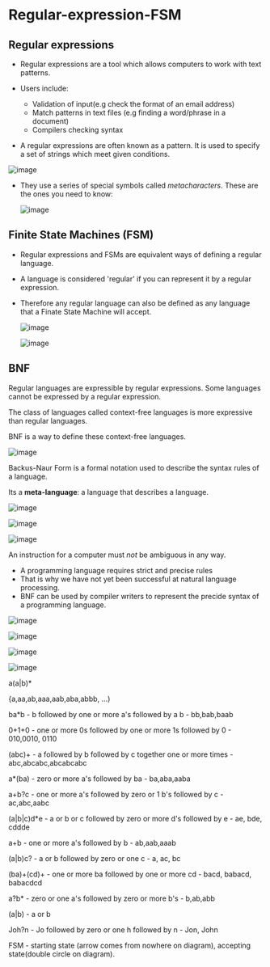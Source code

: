 # Regular-expression-FSM

## Regular expressions

- Regular expressions are a tool which allows computers to work with text patterns.

- Users include:
  - Validation of input(e.g check the format of an email address)
  - Match patterns in text files (e.g finding a word/phrase in a document)
  - Compilers checking syntax
 
- A regular expressions are often known as a pattern. It is used to specify a set of strings which meet given conditions.  

![image](https://github.com/Minwauu/Regular-expression-FSM/assets/110039102/db879c2e-d5ce-45e6-84d2-8849bb3ac3f6)

- They use a series of special symbols called *metacharacters*. These are the ones you need to know:

  ![image](https://github.com/Minwauu/Regular-expression-FSM/assets/110039102/a532face-1d3a-4e2e-afc1-a2fb71608716)

## Finite State Machines (FSM)

- Regular expressions and FSMs are equivalent ways of defining a regular language.

- A language is considered 'regular' if you can represent it by a regular expression.

- Therefore any regular language can also be defined as any language that a Finate State Machine will accept.

  ![image](https://github.com/Minwauu/Regular-expression-FSM/assets/110039102/598b8753-a57c-4a18-9b82-d1ce6261e5f4)

  ![image](https://github.com/Minwauu/Regular-expression-FSM/assets/110039102/0a04645d-8d8b-41ed-b6b7-2bc0e7ebb1a3)

## BNF

Regular languages are expressible by regular expressions. Some languages cannot be expressed by a regular expression.

The class of languages called context-free languages is more expressive than regular languages.

BNF is a way to define these context-free languages.

![image](https://github.com/Minwauu/Regular-expression-FSM/assets/110039102/d27854f9-a981-4b34-a91f-82f2a4925e24)

Backus-Naur Form is a formal notation used to describe the syntax rules of a language.

Its a **meta-language**: a language that describes a language.

![image](https://github.com/Minwauu/Regular-expression-FSM/assets/110039102/879af576-ed43-4810-917b-4db62c71b4f7)

![image](https://github.com/Minwauu/Regular-expression-FSM/assets/110039102/5936c402-ab42-403d-8155-3ffda5b0f074)

![image](https://github.com/Minwauu/Regular-expression-FSM/assets/110039102/23d1c044-3e05-4780-812e-4c6d624e3a8b)

An instruction for a computer must *not* be ambiguous in any way. 
 - A programming language requires strict and precise rules
 - That is why we have not yet been successful at natural language processing.
 - BNF can be used by compiler writers to represent the precide syntax of a programming language.

![image](https://github.com/Minwauu/Regular-expression-FSM/assets/110039102/2bb7475f-4dac-455b-a387-0442299ab0f3)

![image](https://github.com/Minwauu/Regular-expression-FSM/assets/110039102/56025459-d681-4e8c-abfd-3d777489e052)

![image](https://github.com/Minwauu/Regular-expression-FSM/assets/110039102/74b1cbd8-21d3-4f76-a2bb-1baa9d8337b9)

![image](https://github.com/Minwauu/Regular-expression-FSM/assets/110039102/c52141c7-0f43-4854-b5fa-df7b758a809d)

a(a|b)* 

{a,aa,ab,aaa,aab,aba,abbb, ...)

ba*b - b followed by one or more a's followed by a b - bb,bab,baab

0+1+0 - one or more 0s followed by one or more 1s followed by 0 - 010,0010, 0110

(abc)+ - a followed by b followed by c together one or more times - abc,abcabc,abcabcabc

a*(ba) - zero or more a's followed by ba - ba,aba,aaba

a+b?c - one or more a's followed by zero or 1 b's followed by c - ac,abc,aabc

(a|b|c)d*e - a or b or c followed by zero or more d's followed by e - ae, bde, cddde

a+b - one or more a's followed by b - ab,aab,aaab

(a|b)c? - a or b followed by zero or one c - a, ac, bc

(ba)+(cd)+ - one or more ba followed by one or more cd - bacd, babacd, babacdcd

a?b* - zero or one a's followed by zero or more b's - b,ab,abb

(a|b) - a or b

Joh?n - Jo followed by zero or one h followed by n - Jon, John


FSM - starting state (arrow comes from nowhere on diagram), accepting state(double circle on diagram).






  
